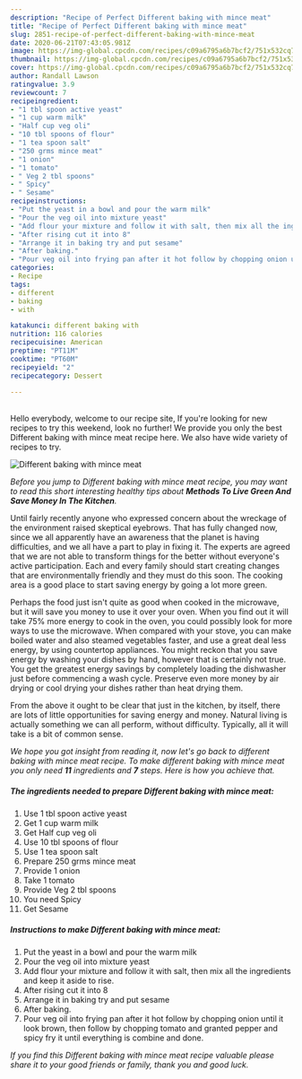 ```yaml
---
description: "Recipe of Perfect Different baking with mince meat"
title: "Recipe of Perfect Different baking with mince meat"
slug: 2851-recipe-of-perfect-different-baking-with-mince-meat
date: 2020-06-21T07:43:05.981Z
image: https://img-global.cpcdn.com/recipes/c09a6795a6b7bcf2/751x532cq70/different-baking-with-mince-meat-recipe-main-photo.jpg
thumbnail: https://img-global.cpcdn.com/recipes/c09a6795a6b7bcf2/751x532cq70/different-baking-with-mince-meat-recipe-main-photo.jpg
cover: https://img-global.cpcdn.com/recipes/c09a6795a6b7bcf2/751x532cq70/different-baking-with-mince-meat-recipe-main-photo.jpg
author: Randall Lawson
ratingvalue: 3.9
reviewcount: 7
recipeingredient:
- "1 tbl spoon active yeast"
- "1 cup warm milk"
- "Half cup veg oli"
- "10 tbl spoons of flour"
- "1 tea spoon salt"
- "250 grms mince meat"
- "1 onion"
- "1 tomato"
- " Veg 2 tbl spoons"
- " Spicy"
- " Sesame"
recipeinstructions:
- "Put the yeast in a bowl and pour the warm milk"
- "Pour the veg oil into mixture yeast"
- "Add flour your mixture and follow it with salt, then mix all the ingredients and keep it aside to rise."
- "After rising cut it into 8"
- "Arrange it in baking try and put sesame"
- "After baking."
- "Pour veg oil into frying pan after it hot follow by chopping onion until it look brown, then follow by chopping tomato and granted pepper and spicy fry it until everything is combine and done."
categories:
- Recipe
tags:
- different
- baking
- with

katakunci: different baking with 
nutrition: 116 calories
recipecuisine: American
preptime: "PT11M"
cooktime: "PT60M"
recipeyield: "2"
recipecategory: Dessert

---
```

<br>
Hello everybody, welcome to our recipe site, If you're looking for new recipes to try this weekend, look no further! We provide you only the best Different baking with mince meat recipe here. We also have wide variety of recipes to try.
<br>


![Different baking with mince meat](https://img-global.cpcdn.com/recipes/c09a6795a6b7bcf2/751x532cq70/different-baking-with-mince-meat-recipe-main-photo.jpg)

<i>Before you jump to Different baking with mince meat recipe, you may want to read this short interesting healthy tips about 
<strong>Methods To Live Green And Save Money In The Kitchen</strong>.</i>
</br>

Until fairly recently anyone who expressed concern about the wreckage of the environment raised skeptical eyebrows. That has fully changed now, since we all apparently have an awareness that the planet is having difficulties, and we all have a part to play in fixing it. The experts are agreed that we are not able to transform things for the better without everyone's active participation. Each and every family should start creating changes that are environmentally friendly and they must do this soon. The cooking area is a good place to start saving energy by going a lot more green.

Perhaps the food just isn't quite as good when cooked in the microwave, but it will save you money to use it over your oven. When you find out it will take 75% more energy to cook in the oven, you could possibly look for more ways to use the microwave. When compared with your stove, you can make boiled water and also steamed vegetables faster, and use a great deal less energy, by using countertop appliances. You might reckon that you save energy by washing your dishes by hand, however that is certainly not true. You get the greatest energy savings by completely loading the dishwasher just before commencing a wash cycle. Preserve even more money by air drying or cool drying your dishes rather than heat drying them.

From the above it ought to be clear that just in the kitchen, by itself, there are lots of little opportunities for saving energy and money. Natural living is actually something we can all perform, without difficulty. Typically, all it will take is a bit of common sense.


<i>We hope you got insight from reading it, now let's go back to different baking with mince meat recipe. To make different baking with mince meat you only need <strong>11</strong> ingredients and <strong>7</strong> steps. Here is how you achieve that.
</i>

##### The ingredients needed to prepare Different baking with mince meat:

1. Use 1 tbl spoon active yeast
1. Get 1 cup warm milk
1. Get Half cup veg oli
1. Use 10 tbl spoons of flour
1. Use 1 tea spoon salt
1. Prepare 250 grms mince meat
1. Provide 1 onion
1. Take 1 tomato
1. Provide  Veg 2 tbl spoons
1. You need  Spicy
1. Get  Sesame


##### Instructions to make Different baking with mince meat:

1. Put the yeast in a bowl and pour the warm milk
1. Pour the veg oil into mixture yeast
1. Add flour your mixture and follow it with salt, then mix all the ingredients and keep it aside to rise.
1. After rising cut it into 8
1. Arrange it in baking try and put sesame
1. After baking.
1. Pour veg oil into frying pan after it hot follow by chopping onion until it look brown, then follow by chopping tomato and granted pepper and spicy fry it until everything is combine and done.


<i>If you find this Different baking with mince meat recipe valuable please share it to your good friends or family, thank you and good luck.</i>
